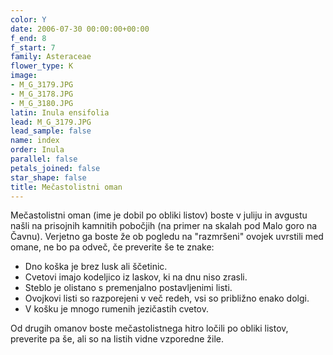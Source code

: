 ```yaml
---
color: Y
date: 2006-07-30 00:00:00+00:00
f_end: 8
f_start: 7
family: Asteraceae
flower_type: K
image:
- M_G_3179.JPG
- M_G_3178.JPG
- M_G_3180.JPG
latin: Inula ensifolia
lead: M_G_3179.JPG
lead_sample: false
name: index
order: Inula
parallel: false
petals_joined: false
star_shape: false
title: Mečastolistni oman
---
```

Mečastolistni oman (ime je dobil po obliki listov) boste v juliju in avgustu našli na prisojnih kamnitih pobočjih (na primer na skalah pod Malo goro na Čavnu). Verjetno ga boste že ob pogledu na \"razmršeni\" ovojek uvrstili med omane, ne bo pa odveč, če preverite še te znake:

-   Dno koška je brez lusk ali ščetinic.
-   Cvetovi imajo kodeljico iz laskov, ki na dnu niso zrasli.
-   Steblo je olistano s premenjalno postavljenimi listi.
-   Ovojkovi listi so razporejeni v več redeh, vsi so približno enako dolgi.
-   V košku je mnogo rumenih jezičastih cvetov.

Od drugih omanov boste mečastolistnega hitro ločili po obliki listov, preverite pa še, ali so na listih vidne vzporedne žile.
